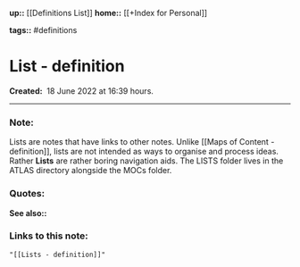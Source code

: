 **up::** [[Definitions List]]
**home::** [[+Index for Personal]]

**tags::** #definitions  

# List - definition

**Created:**  18 June 2022 at  16:39 hours.

___
### Note:
Lists are notes that have links to other notes. Unlike [[Maps of Content - definition]], lists are not intended as ways to organise and process ideas. Rather **Lists** are rather boring navigation aids. The LISTS folder lives in the ATLAS directory alongside the MOCs folder.

### Quotes:


**See also::** 

### Links to this note:
```query
"[[Lists - definition]]"
```

